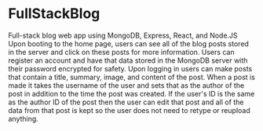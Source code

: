 # FullStackBlog
Full-stack blog web app using MongoDB, Express, React, and Node.JS
Upon booting to the home page, users can see all of the blog posts stored in the server and
click on these posts for more information. Users can register an account and have that 
data stored in the MongoDB server with their password encrypted for safety. 
Upon logging in users can make posts that contain a title, summary, image, and content of the post.
When a post is made it takes the username of the user and sets that as the author of
the post in addition to the time the post was created. If the user's ID is the same as the
author ID of the post then the user can edit that post and all of the data from that post is
kept so the user does not need to retype or reupload anything. 